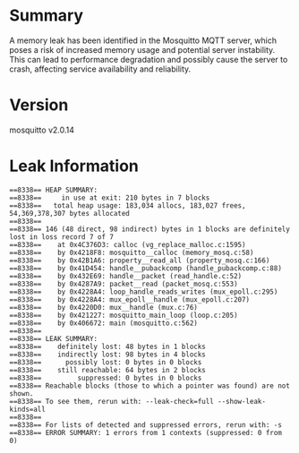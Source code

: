 # Summary
A memory leak has been identified in the Mosquitto MQTT server, which poses a risk of increased memory usage and potential server instability. This can lead to performance degradation and possibly cause the server to crash, affecting service availability and reliability.

# Version
mosquitto v2.0.14

# Leak Information
```
==8338== HEAP SUMMARY:
==8338==     in use at exit: 210 bytes in 7 blocks
==8338==   total heap usage: 183,034 allocs, 183,027 frees, 54,369,378,307 bytes allocated
==8338==
==8338== 146 (48 direct, 98 indirect) bytes in 1 blocks are definitely lost in loss record 7 of 7
==8338==    at 0x4C376D3: calloc (vg_replace_malloc.c:1595)
==8338==    by 0x4218F8: mosquitto__calloc (memory_mosq.c:58)
==8338==    by 0x42B1A6: property__read_all (property_mosq.c:166)
==8338==    by 0x41D454: handle__pubackcomp (handle_pubackcomp.c:88)
==8338==    by 0x432E69: handle__packet (read_handle.c:52)
==8338==    by 0x4287A9: packet__read (packet_mosq.c:553)
==8338==    by 0x4228A4: loop_handle_reads_writes (mux_epoll.c:295)
==8338==    by 0x4228A4: mux_epoll__handle (mux_epoll.c:207)
==8338==    by 0x4220D0: mux__handle (mux.c:76)
==8338==    by 0x421227: mosquitto_main_loop (loop.c:205)
==8338==    by 0x406672: main (mosquitto.c:562)
==8338== 
==8338== LEAK SUMMARY:
==8338==    definitely lost: 48 bytes in 1 blocks
==8338==    indirectly lost: 98 bytes in 4 blocks
==8338==      possibly lost: 0 bytes in 0 blocks
==8338==    still reachable: 64 bytes in 2 blocks
==8338==         suppressed: 0 bytes in 0 blocks
==8338== Reachable blocks (those to which a pointer was found) are not shown.
==8338== To see them, rerun with: --leak-check=full --show-leak-kinds=all
==8338== 
==8338== For lists of detected and suppressed errors, rerun with: -s
==8338== ERROR SUMMARY: 1 errors from 1 contexts (suppressed: 0 from 0)
```